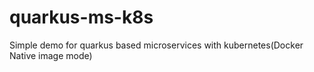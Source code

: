 # quarkus-ms-k8s
Simple demo for quarkus based microservices with kubernetes(Docker Native image mode)
